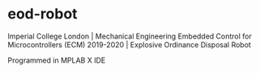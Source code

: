 # eod-robot
Imperial College London | Mechanical Engineering
Embedded Control for Microcontrollers (ECM) 2019-2020 | Explosive Ordinance Disposal Robot

Programmed in MPLAB X IDE



